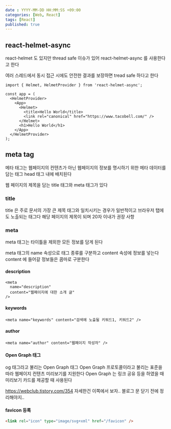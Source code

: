 ```yaml
---
date : YYYY-MM-DD HH:MM:SS +09:00
categories: [Web, React]
tags: [React]
published: true
---
```


## react-helmet-async

react-helmet 도 있지만
thread safe 이슈가 있어 react-helmet-async 를 사용한다고 한다

여러 스레드에서 동시 접근 시에도 안전한 결과를 보장하면 tread safe 하다고 한다

```
import { Helmet, HelmetProvider } from 'react-helmet-async';

const app = (
  <HelmetProvider>
    <App>
      <Helmet>
        <title>Hello World</title>
        <link rel="canonical" href="https://www.tacobell.com/" />
      </Helmet>
      <h1>Hello World</h1>
    </App>
  </HelmetProvider>
);
```

## meta tag
메타 태그는 웹페이지의 컨텐츠가 아닌 웹페이지의 정보를 명시하기 위한 메타 데이터를 담는 태그
head 태그 내에 배치된다

웹 페이지의 제목을 담는 title 태그와 meta 태그가 있다


### title 
title 은 주로 문서의 가장 큰 제목 태그와 일치시키는 경우가 일반적이고
브라우저 탭에도 노출되는 태그다
해당 페이지의 제목이 되며
20자 이내가 권장 사항

### meta
meta 태그는 타이틀을 제외한 모든 정보를 담게 된다

meta 태그의 name 속성으로 태그 종류를 구분하고
content 속성에 정보를 넣는다
content 에 들어갈 정보들은 콤마로 구분한다

#### description
```
<meta
  name="description"
  content="웹페이지에 대한 소개 글"
/>
```


#### keywords

```
<meta name="keywords" content="검색에 노출될 키워드1, 키워드2" />
```

#### author
```
<meta name="author" content="웹페이지 작성자" />
```


#### Open Graph 태그
og 태그라고 불리는 Open Graph 태그
Open Graph 프로토콜이라고 불리는 표준을 따라 웹페이지 컨텐츠 미리보기를 지원한다
Open Graph 는 링크 공유 등을 하였을 때 미리보기 카드를 제공할 때 사용된다


https://webclub.tistory.com/354
자세한건 이쪽에서 보자..
블로그 문 닫기 전에 정리해야지..



#### favicon 등록

```html
<link rel="icon" type="image/svg+xml" href="/favicon" />
```